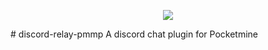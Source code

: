 <p align="center">
  <a href="https://daboltgod.ml">
    <img src="[https://skillicons.dev/icons?i=js,html,css,bootstrap,cs,cpp,discord,bots,express,github,java,kotlin,linux,md,mongodb](https://img.shields.io/badge/Github-Official%20Sposnor-blue)" />
  </a>
</p>
# discord-relay-pmmp
A discord chat plugin for Pocketmine
